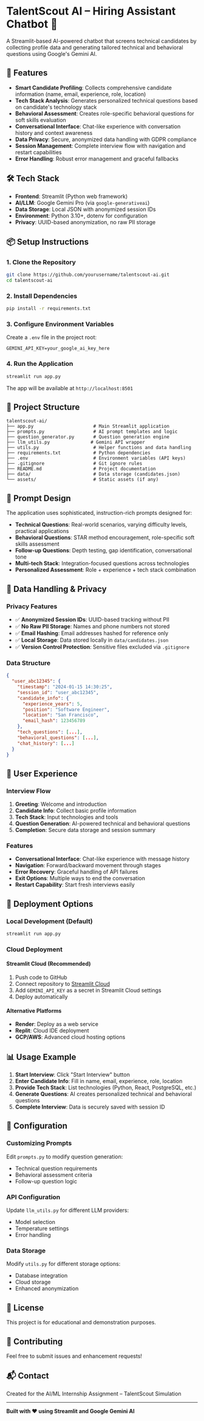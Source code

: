 # TalentScout AI – Hiring Assistant Chatbot 🤖

A Streamlit-based AI-powered chatbot that screens technical candidates by collecting profile data and generating tailored technical and behavioral questions using Google's Gemini AI.

## 🚀 Features

- **Smart Candidate Profiling**: Collects comprehensive candidate information (name, email, experience, role, location)
- **Tech Stack Analysis**: Generates personalized technical questions based on candidate's technology stack
- **Behavioral Assessment**: Creates role-specific behavioral questions for soft skills evaluation
- **Conversational Interface**: Chat-like experience with conversation history and context awareness
- **Data Privacy**: Secure, anonymized data handling with GDPR compliance
- **Session Management**: Complete interview flow with navigation and restart capabilities
- **Error Handling**: Robust error management and graceful fallbacks

## 🛠️ Tech Stack

- **Frontend**: Streamlit (Python web framework)
- **AI/LLM**: Google Gemini Pro (via `google-generativeai`)
- **Data Storage**: Local JSON with anonymized session IDs
- **Environment**: Python 3.10+, dotenv for configuration
- **Privacy**: UUID-based anonymization, no raw PII storage

## 📦 Setup Instructions

### 1. Clone the Repository
```bash
git clone https://github.com/yourusername/talentscout-ai.git
cd talentscout-ai
```

### 2. Install Dependencies
```bash
pip install -r requirements.txt
```

### 3. Configure Environment Variables
Create a `.env` file in the project root:
```env
GEMINI_API_KEY=your_google_ai_key_here
```

### 4. Run the Application
```bash
streamlit run app.py
```

The app will be available at `http://localhost:8501`

## 📂 Project Structure

```
talentscout-ai/
├── app.py                      # Main Streamlit application
├── prompts.py                  # AI prompt templates and logic
├── question_generator.py       # Question generation engine
├── llm_utils.py               # Gemini API wrapper
├── utils.py                    # Helper functions and data handling
├── requirements.txt            # Python dependencies
├── .env                        # Environment variables (API keys)
├── .gitignore                  # Git ignore rules
├── README.md                   # Project documentation
├── data/                       # Data storage (candidates.json)
└── assets/                     # Static assets (if any)
```

## 🎯 Prompt Design

The application uses sophisticated, instruction-rich prompts designed for:

- **Technical Questions**: Real-world scenarios, varying difficulty levels, practical applications
- **Behavioral Questions**: STAR method encouragement, role-specific soft skills assessment
- **Follow-up Questions**: Depth testing, gap identification, conversational tone
- **Multi-tech Stack**: Integration-focused questions across technologies
- **Personalized Assessment**: Role + experience + tech stack combination

## 🔐 Data Handling & Privacy

### Privacy Features
- ✅ **Anonymized Session IDs**: UUID-based tracking without PII
- ✅ **No Raw PII Storage**: Names and phone numbers not stored
- ✅ **Email Hashing**: Email addresses hashed for reference only
- ✅ **Local Storage**: Data stored locally in `data/candidates.json`
- ✅ **Version Control Protection**: Sensitive files excluded via `.gitignore`

### Data Structure
```json
{
  "user_abc12345": {
    "timestamp": "2024-01-15 14:30:25",
    "session_id": "user_abc12345",
    "candidate_info": {
      "experience_years": 5,
      "position": "Software Engineer",
      "location": "San Francisco",
      "email_hash": 123456789
    },
    "tech_questions": [...],
    "behavioral_questions": [...],
    "chat_history": [...]
  }
}
```

## 🎨 User Experience

### Interview Flow
1. **Greeting**: Welcome and introduction
2. **Candidate Info**: Collect basic profile information
3. **Tech Stack**: Input technologies and tools
4. **Question Generation**: AI-powered technical and behavioral questions
5. **Completion**: Secure data storage and session summary

### Features
- **Conversational Interface**: Chat-like experience with message history
- **Navigation**: Forward/backward movement through stages
- **Error Recovery**: Graceful handling of API failures
- **Exit Options**: Multiple ways to end the conversation
- **Restart Capability**: Start fresh interviews easily

## 🚀 Deployment Options

### Local Development (Default)
```bash
streamlit run app.py
```

### Cloud Deployment

#### Streamlit Cloud (Recommended)
1. Push code to GitHub
2. Connect repository to [Streamlit Cloud](https://streamlit.io/cloud)
3. Add `GEMINI_API_KEY` as a secret in Streamlit Cloud settings
4. Deploy automatically

#### Alternative Platforms
- **Render**: Deploy as a web service
- **Replit**: Cloud IDE deployment
- **GCP/AWS**: Advanced cloud hosting options

## 📊 Usage Example

1. **Start Interview**: Click "Start Interview" button
2. **Enter Candidate Info**: Fill in name, email, experience, role, location
3. **Provide Tech Stack**: List technologies (Python, React, PostgreSQL, etc.)
4. **Generate Questions**: AI creates personalized technical and behavioral questions
5. **Complete Interview**: Data is securely saved with session ID

## 🔧 Configuration

### Customizing Prompts
Edit `prompts.py` to modify question generation:
- Technical question requirements
- Behavioral assessment criteria
- Follow-up question logic

### API Configuration
Update `llm_utils.py` for different LLM providers:
- Model selection
- Temperature settings
- Error handling

### Data Storage
Modify `utils.py` for different storage options:
- Database integration
- Cloud storage
- Enhanced anonymization

## 📝 License

This project is for educational and demonstration purposes.

## 🤝 Contributing

Feel free to submit issues and enhancement requests!

## 📬 Contact

Created for the AI/ML Internship Assignment – TalentScout Simulation

---

**Built with ❤️ using Streamlit and Google Gemini AI** 